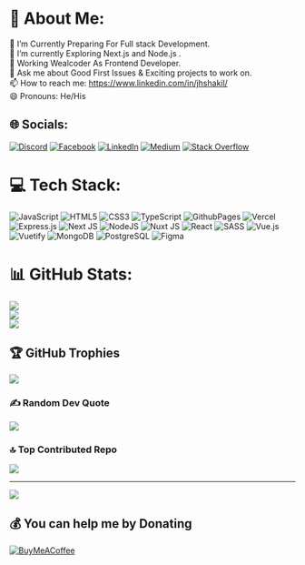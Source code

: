 # 💫 About Me:
🔭 I’m Currently Preparing For Full stack Development.<br>🌱 I’m currently Exploring Next.js and Node.js .<br>🤔 Working Wealcoder As Frontend Developer.<br>💬 Ask me about Good First Issues & Exciting projects to work on.<br>📫 How to reach me: https://www.linkedin.com/in/jhshakil/<br>😄 Pronouns: He/His


## 🌐 Socials:
[![Discord](https://img.shields.io/badge/Discord-%237289DA.svg?logo=discord&logoColor=white)](https://discord.gg/jahidhasan_28638) [![Facebook](https://img.shields.io/badge/Facebook-%231877F2.svg?logo=Facebook&logoColor=white)](https://facebook.com/JahidHasan112s2) [![LinkedIn](https://img.shields.io/badge/LinkedIn-%230077B5.svg?logo=linkedin&logoColor=white)](https://linkedin.com/in/jhshakil) [![Medium](https://img.shields.io/badge/Medium-12100E?logo=medium&logoColor=white)](https://medium.com/@@jhshakil) [![Stack Overflow](https://img.shields.io/badge/-Stackoverflow-FE7A16?logo=stack-overflow&logoColor=white)](https://stackoverflow.com/users/23273915) 

# 💻 Tech Stack:
![JavaScript](https://img.shields.io/badge/javascript-%23323330.svg?style=for-the-badge&logo=javascript&logoColor=%23F7DF1E) ![HTML5](https://img.shields.io/badge/html5-%23E34F26.svg?style=for-the-badge&logo=html5&logoColor=white) ![CSS3](https://img.shields.io/badge/css3-%231572B6.svg?style=for-the-badge&logo=css3&logoColor=white) ![TypeScript](https://img.shields.io/badge/typescript-%23007ACC.svg?style=for-the-badge&logo=typescript&logoColor=white) ![GithubPages](https://img.shields.io/badge/github%20pages-121013?style=for-the-badge&logo=github&logoColor=white) ![Vercel](https://img.shields.io/badge/vercel-%23000000.svg?style=for-the-badge&logo=vercel&logoColor=white) ![Express.js](https://img.shields.io/badge/express.js-%23404d59.svg?style=for-the-badge&logo=express&logoColor=%2361DAFB) ![Next JS](https://img.shields.io/badge/Next-black?style=for-the-badge&logo=next.js&logoColor=white) ![NodeJS](https://img.shields.io/badge/node.js-6DA55F?style=for-the-badge&logo=node.js&logoColor=white) ![Nuxt JS](https://img.shields.io/badge/Nuxt-002E3B?style=for-the-badge&logo=nuxt.js&logoColor=#00DC82) ![React](https://img.shields.io/badge/react-%2320232a.svg?style=for-the-badge&logo=react&logoColor=%2361DAFB) ![SASS](https://img.shields.io/badge/SASS-hotpink.svg?style=for-the-badge&logo=SASS&logoColor=white) ![Vue.js](https://img.shields.io/badge/vue.js-%2335495e.svg?style=for-the-badge&logo=vuedotjs&logoColor=%234FC08D) ![Vuetify](https://img.shields.io/badge/Vuetify-1867C0?style=for-the-badge&logo=vuetify&logoColor=AEDDFF) ![MongoDB](https://img.shields.io/badge/MongoDB-%234ea94b.svg?style=for-the-badge&logo=mongodb&logoColor=white) ![PostgreSQL](https://img.shields.io/badge/postgresql-%23336791.svg?style=for-the-badge&logo=postgresql&logoColor=white) ![Figma](https://img.shields.io/badge/figma-%23F24E1E.svg?style=for-the-badge&logo=figma&logoColor=white)
# 📊 GitHub Stats:
![](https://github-readme-stats.vercel.app/api?username=jhshakil&theme=vue&hide_border=false&include_all_commits=true&count_private=false)<br/>
![](https://github-readme-streak-stats.herokuapp.com/?user=jhshakil&theme=vue&hide_border=false)<br/>
![](https://github-readme-stats.vercel.app/api/top-langs/?username=jhshakil&theme=vue&hide_border=false&include_all_commits=true&count_private=false&layout=compact)

## 🏆 GitHub Trophies
![](https://github-profile-trophy.vercel.app/?username=jhshakil&theme=dark&no-frame=false&no-bg=false&margin-w=4)

### ✍️ Random Dev Quote
![](https://quotes-github-readme.vercel.app/api?type=horizontal&theme=radical)

### 🔝 Top Contributed Repo
![](https://github-contributor-stats.vercel.app/api?username=jhshakil&limit=5&theme=dark_dimmed&combine_all_yearly_contributions=true)

---
[![](https://visitcount.itsvg.in/api?id=jhshakil&icon=0&color=1)](https://visitcount.itsvg.in)

  ## 💰 You can help me by Donating
  [![BuyMeACoffee](https://img.shields.io/badge/Buy%20Me%20a%20Coffee-ffdd00?style=for-the-badge&logo=buy-me-a-coffee&logoColor=black)](https://buymeacoffee.com/jhshakil) 

  
<!-- Proudly created with GPRM ( https://gprm.itsvg.in ) -->
